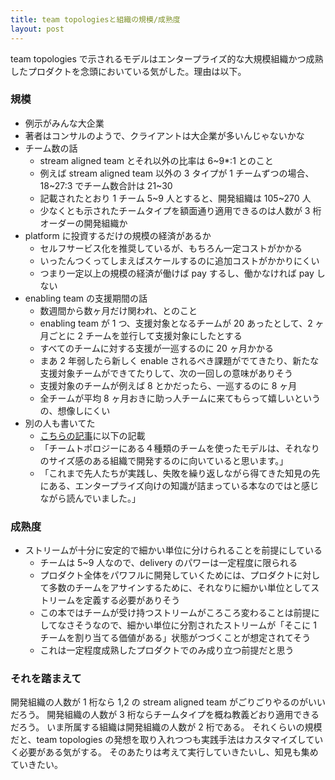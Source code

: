 ```yaml
---
title: team topologiesと組織の規模/成熟度
layout: post
---
```


team topologies で示されるモデルはエンタープライズ的な大規模組織かつ成熟したプロダクトを念頭においている気がした。理由は以下。

### 規模

- 例示がみんな大企業
- 著者はコンサルのようで、クライアントは大企業が多いんじゃないかな
- チーム数の話
  - stream aligned team とそれ以外の比率は 6~9\*:1 とのこと
  - 例えば stream aligned team 以外の 3 タイプが 1 チームずつの場合、18~27:3 でチーム数合計は 21~30
  - 記載されたとおり 1 チーム 5~9 人とすると、開発組織は 105~270 人
  - 少なくとも示されたチームタイプを額面通り適用できるのは人数が 3 桁オーダーの開発組織か
- platform に投資するだけの規模の経済があるか
  - セルフサービス化を推奨しているが、もちろん一定コストがかかる
  - いったんつくってしまえばスケールするのに追加コストがかかりにくい
  - つまり一定以上の規模の経済が働けば pay するし、働かなければ pay しない
- enabling team の支援期間の話
  - 数週間から数ヶ月だけ関われ、とのこと
  - enabling team が 1 つ、支援対象となるチームが 20 あったとして、2 ヶ月ごとに 2 チームを並行して支援対象にしたとする
  - すべてのチームに対する支援が一巡するのに 20 ヶ月かかる
  - まあ 2 年弱したら新しく enable されるべき課題がでてきたり、新たな支援対象チームができてたりして、次の一回しの意味がありそう
  - 支援対象のチームが例えば 8 とかだったら、一巡するのに 8 ヶ月
  - 全チームが平均 8 ヶ月おきに助っ人チームに来てもらって嬉しいというの、想像しにくい
- 別の人も書いてた
  - [こちらの記事](https://note.com/nutsfall/n/n121efef78483)に以下の記載
  - 「チームトポロジーにある４種類のチームを使ったモデルは、それなりのサイズ感のある組織で開発するのに向いていると思います。」
  - 「これまで先人たちが実践し、失敗を繰り返しながら得てきた知見の先にある、エンタープライズ向けの知識が詰まっている本なのではと感じながら読んでいました。」

### 成熟度

- ストリームが十分に安定的で細かい単位に分けられることを前提にしている
  - チームは 5~9 人なので、delivery のパワーは一定程度に限られる
  - プロダクト全体をパワフルに開発していくためには、プロダクトに対して多数のチームをアサインするために、それなりに細かい単位としてストリームを定義する必要がありそう
  - この本ではチームが受け持つストリームがころころ変わることは前提にしてなさそうなので、細かい単位に分割されたストリームが「そこに 1 チームを割り当てる価値がある」状態がつづくことが想定されてそう
  - これは一定程度成熟したプロダクトでのみ成り立つ前提だと思う

### それを踏まえて

開発組織の人数が 1 桁なら 1,2 の stream aligned team がごりごりやるのがいいだろう。
開発組織の人数が 3 桁ならチームタイプを概ね教義どおり適用できるだろう。
いま所属する組織は開発組織の人数が 2 桁である。
それくらいの規模だと、team topologies の発想を取り入れつつも実践手法はカスタマイズしていく必要がある気がする。
そのあたりは考えて実行していきたいし、知見も集めていきたい。
